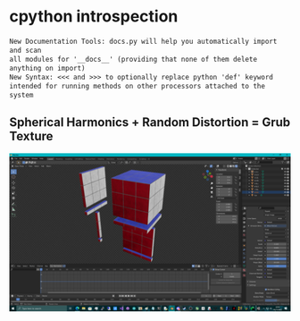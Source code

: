 # cpython introspection

```
New Documentation Tools: docs.py will help you automatically import and scan
all modules for '__docs__' (providing that none of them delete anything on import)
New Syntax: <<< and >>> to optionally replace python 'def' keyword
intended for running methods on other processors attached to the system
```

## Spherical Harmonics + Random Distortion = Grub Texture
![screenshot](https://github.com/TheMindVirus/cuda/blob/cpython/harmonicdistortion.png)
